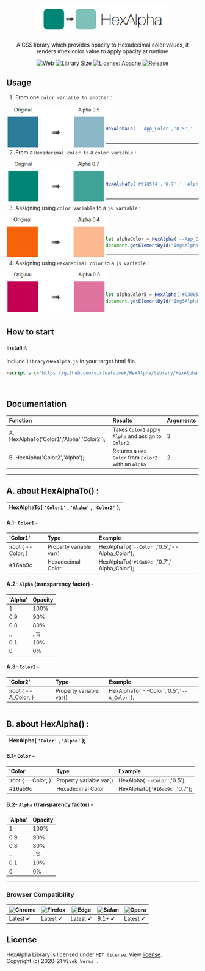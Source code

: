 <h2 align="center"> <img src="preview/app_icon_title.png" width="340" /> </h2>
<p align="center">
	A CSS library which provides opacity to Hexadecimal color values, it renders #hex color value to apply opacity at runtime</p>


<p align="center">
	
<a href="https://www.google.com/search?q=web">
    <img src="https://img.shields.io/badge/Platform-Web-yellow.svg?color=purple"
      alt="Web" />
  </a>

 <a href="https://github.com/virtualvivek/HexAlpha/blob/master/library/HexAlpha.js">
    <img src="https://img.shields.io/github/size/virtualvivek/HexAlpha/library/HexAlpha.js?color=%2316ab9c&label=Library%20Size"
      alt="Library Size" />
  </a>
  
 <a href="https://github.com/virtualvivek/HexAlpha/blob/master/LICENSE">
    <img src="https://img.shields.io/github/license/vivekverma007/HexAlpha.svg?color=blue"
      alt="License: Apache" />
  </a>
  
 <a href="https://github.com/virtualvivek/HexAlpha">
    <img src="https://img.shields.io/badge/Release-v1.0-darklime.svg?style=flat"
      alt="Release" />
  </a>
  
  
 </p>


## Usage

1. From one `color variable to another` :

<img align="left" src="preview/app_preview_1.PNG" width="260" />


```js

​
​
HexAlphaTo('--App_Color','0.5','--Alpha_Color');
​
```
---

2. From a `Hexadecimal color to` a `color variable` :

<img align="left" src="preview/app_preview_2.PNG" width="260" />


```js

​
​
HexAlphaTo('#018574','0.7','--Alpha_Color2');
​
```
---

3. Assigning using `color variable` to a `js variable` :

<img align="left" src="preview/app_preview_3.PNG" width="260" />


```js

​
​
let alphaColor = HexAlpha('--App_Color4','0.4');
document.getElementById("Img4Alpha").style.background=alphaColor;
```
---

4. Assigning using `Hexadecimal color` to a `js variable` :

<img align="left" src="preview/app_preview_4.PNG" width="260" />


```js

​
​
let alphaColor5 = HexAlpha('#C30052','0.5');
document.getElementById("Img5Alpha").style.background=alphaColor5;
```

​
## How to start

#### Install it

Include `library/HexAlpha.js` in your target html file.

```html
<script src='https://github.com/virtualvivek/HexAlpha/library/HexAlpha.js'></script>
```
​
## Documentation

| Function                       | Results                    | Arguments                              | 
| :----------------------------- | :------------------------- | :------------------------------------- |
| A. HexAlphaTo('Color1','Alpha','Color2'); |  Takes `Color1` apply `Alpha` and assign to `Color2` | 3 |
| B. HexAlpha('Color2','Alpha'); |  Returns a `Hex Color` from `Color2` with an `Alpha` | 2 | 

---

## A. about HexAlphaTo() :


| HexAlphaTo(  `'Color1'`   ,   `'Alpha'`   ,   `'Color2'`  );|  
| :---------------------------------------------------------- |

#### A.1- `Color1` -



| 'Color1'                        | Type                    | Example                                 | 
| :------------------------------ | :---------------------- | :-------------------------------------- |
| :root { --Color; } |  Property variable var() | HexAlphaTo(`'--Color'`,'0.5','--Alpha_Color'); |
| #16ab9c |  Hexadecimal Color | HexAlphaTo(`'#16ab9c'`,'0.7','--Alpha_Color'); |


#### A.2- `Alpha` (transparency factor) -

| 'Alpha'                        | Opacity | 
| :----------------------------- | :------ |
| 1 |  100% |
| 0.9 |  90% |
| 0.8 |  80% |
| .. |  ..% |
| 0.1 |  10% |
| 0 |  0% |

#### A.3- `Color2` -

| 'Color2'                        | Type                    | Example                          | 
| :------------------------------ | :---------------------- | :------------------------------- |
| :root { --A_Color; } |  Property variable var() | HexAlphaTo('--Color','0.5',`'--A_Color'`); |


---

## B. about HexAlpha() :


| HexAlpha(  `'Color'`   ,   `'Alpha'`  );|  
| :--------------------------------------- |


#### B.1- `Color` -

| 'Color'                        | Type                    | Example          | 
| :------------------------------ | :---------------------- | :--------------- |
| :root { --Color; } |  Property variable var() | HexAlpha(`'--Color'`,'0.5'); |
| #16ab9c |  Hexadecimal Color | HexAlphaTo(`'#16ab9c'`,'0.7'); |


#### B.2- `Alpha` (transparency factor) -

| 'Alpha'                        | Opacity | 
| :----------------------------- | :------ |
| 1 |  100% |
| 0.9 |  90% |
| 0.8 |  80% |
| .. |  ..% |
| 0.1 |  10% |
| 0 |  0% |

---

### Browser Compatibility
![Chrome](https://raw.github.com/alrra/browser-logos/master/src/chrome/chrome_48x48.png) | ![Firefox](https://raw.github.com/alrra/browser-logos/master/src/firefox/firefox_48x48.png) | ![Edge](https://raw.github.com/alrra/browser-logos/master/src/edge/edge_48x48.png) | ![Safari](https://raw.github.com/alrra/browser-logos/master/src/safari/safari_48x48.png) | ![Opera](https://raw.github.com/alrra/browser-logos/master/src/opera/opera_48x48.png)
--- | --- | --- | --- | --- |
Latest ✔ | Latest ✔ | Latest ✔ | 9.1+ ✔ | Latest ✔ |


## License

HexAlpha Library is licensed under `MIT license`. View [license](https://github.com/virtualvivek/HexAlpha/blob/master/LICENSE).<br>
Copyright (c) 2020-21 `Vivek Verma .`
